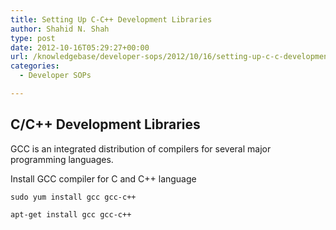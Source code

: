 ```yaml
---
title: Setting Up C-C++ Development Libraries
author: Shahid N. Shah
type: post
date: 2012-10-16T05:29:27+00:00
url: /knowledgebase/developer-sops/2012/10/16/setting-up-c-c-development-libraries/
categories:
  - Developer SOPs

---
```

## C/C++ Development Libraries

GCC is an integrated distribution of compilers for several major programming languages.

Install GCC compiler for C and C++ language

    sudo yum install gcc gcc-c++
    
    apt-get install gcc gcc-c++
    